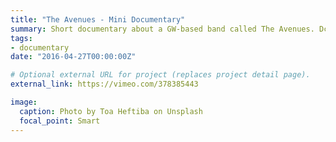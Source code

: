 ```yaml
---
title: "The Avenues - Mini Documentary"
summary: Short documentary about a GW-based band called The Avenues. Dc Student Film Festival 2021 Winner 
tags:
- documentary 
date: "2016-04-27T00:00:00Z"

# Optional external URL for project (replaces project detail page).
external_link: https://vimeo.com/378385443

image:
  caption: Photo by Toa Heftiba on Unsplash
  focal_point: Smart
---
```

